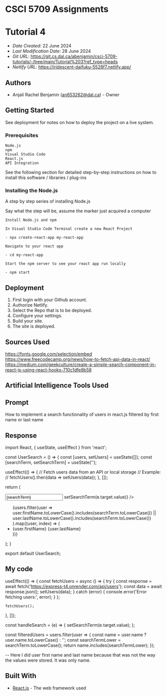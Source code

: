 # CSCI 5709 Assignments

# Tutorial 4

- _Date Created_: 22 June 2024
- _Last Modification Date_: 28 June 2024
- _Git URL_: <https://git.cs.dal.ca/abenjamin/csci-5709-tutorials/-/tree/main/Tutorial%203?ref_type=heads>
- _Netlify URL_: <https://iridescent-daifuku-5528f7.netlify.app/>

## Authors

- Anjali Rachel Benjamin (an653262@dal.ca) - Owner

## Getting Started

See deployment for notes on how to deploy the project on a live system.

### Prerequisites

```
Node.js
npm
Visual Studio Code
React.js
API Integration

```

See the following section for detailed step-by-step instructions on how to install this software / libraries / plug-ins

### Installing the Node.js

A step by step series of installing Node.js

Say what the step will be, assume the marker just acquired a computer

```
Install Node.js and npm

In Visual Studio Code Terminal create a new React Project

- npx create-react-app my-react-app

Navigate to your react app

- cd my-react-app

Start the npm server to see your react app run locally

- npm start

```

## Deployment

1. First login with your Github account.
2. Authorize Netlify.
3. Select the Repo that is to be deployed.
4. Configure your settings.
5. Build your site.
6. The site is deployed.

## Sources Used

<https://fonts.google.com/selection/embed>
<https://www.freecodecamp.org/news/how-to-fetch-api-data-in-react/>
<https://medium.com/geekculture/create-a-simple-search-component-in-react-js-using-react-hooks-710c1dfe8b58>

## Artificial Intelligence Tools Used

## Prompt

How to implement a search functionality of users in react.js filtered by first name or last name

## Response

import React, { useState, useEffect } from 'react';

const UserSearch = () => {
const [users, setUsers] = useState([]);
const [searchTerm, setSearchTerm] = useState('');

useEffect(() => {
// Fetch users data from an API or local storage
// Example:
// fetchUsers().then(data => setUsers(data));
}, []);

return (

<div>
<input
type="text"
placeholder="Search by First Name or Last Name"
value={searchTerm}
onChange={(e) => setSearchTerm(e.target.value)}
/>
<ul>
{users.filter(user =>
user.firstName.toLowerCase().includes(searchTerm.toLowerCase()) ||
user.lastName.toLowerCase().includes(searchTerm.toLowerCase())
).map((user, index) => (
<li key={index}>{user.firstName} {user.lastName}</li>
))}
</ul>
</div>
);
}

export default UserSearch;

## My code

useEffect(() => {
const fetchUsers = async () => {
try {
const response = await fetch('https://express-t4.onrender.com/api/users');
const data = await response.json();
setUsers(data);
} catch (error) {
console.error('Error fetching users:', error);
}
};

    fetchUsers();

}, []);

const handleSearch = (e) => {
setSearchTerm(e.target.value);
};

const filteredUsers = users.filter(user => {
const name = user.name ? user.name.toLowerCase() : '';
const searchTermLower = searchTerm.toLowerCase();
return name.includes(searchTermLower);
});

-- Here I did user first name and last name because that was not the way the values were stored. It was only name.

## Built With

- [React.js](https://react.dev/learn/) - The web framework used
